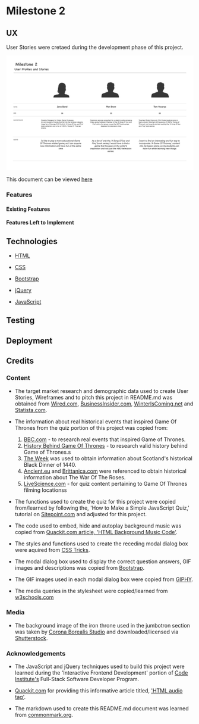 # Milestone 2

## UX

User Stories were cretaed during the development phase of this project.

![assets/images/userstories.jpg](assets/images/userstories.jpg)

This document can be viewed [here](assets/images/userstories.jpg)

### Features

#### Existing Features

#### Features Left to Implement

## Technologies

* [HTML](https://html.com/)

* [CSS](https://www.w3.org/Style/CSS/Overview.en.html)

* [Bootstrap](https://getbootstrap.com/)

* [jQuery](https://jquery.com/)

* [JavaScript](https://www.javascript.com/)

## Testing

## Deployment

## Credits

### Content

* The target market research and demographic data used to create User Stories, Wireframes and to pitch this project in README.md was obtained from [Wired.com](https://www.wired.com/2013/06/women-game-of-thrones/), [BusinessInsider.com](https://www.businessinsider.com/game-of-thrones-compared-to-most-popular-tv-shows-of-2018-ratings-2019-4?op=1#2-the-big-bang-theory-cbs-9), [WinterIsComing.net](https://winteriscoming.net/2017/01/16/results-song-of-ice-and-fire-game-of-thrones-demographic-survey/) and [Statista.com](https://www.statista.com/search/?q=A+Game+of+Thrones&qKat=newSearchFilter&sortMethod=idrelevance&isRegionPref=840&sortMethodMobile=idrelevance&statistics=1&dossiers=1&groupA=1&xmo=1&surveys=1&toplists=1&accuracy=and&region%5B%5D=3&isoregion=3&isocountrySearch=&category=0&interval=0&archive=1).

* The information about real historical events that inspired Game Of Thrones from the quiz portion of this project was copied from:

    1. [BBC.com](https://www.bbc.co.uk/programmes/articles/4RVybvDdJMq7fjRp5450yX1/the-real-historical-events-that-inspired-game-of-thrones) - to research real events that inspired Game of Thrones.
    2. [History Behind Game Of Thrones](http://history-behind-game-of-thrones.com) - to research valid history behind Game of Thrones.s
    3. [The Week](https://theweek.com/articles/463588/fromreallife-events-that-inspired-game-thrones-red-wedding) was used to obtain information about Scotland's historical Black Dinner of 1440.
    4. [Ancient.eu](https://www.ancient.eu/Battle_of_Bosworth/) and [Brittanica.com](https://www.britannica.com/event/Wars-of-the-Roses) were referenced to obtain historical information about The War Of The Roses.
    5. [LiveScience.com](https://www.livescience.com/59954-photos-game-of-thrones-set-locations.html) - for quiz content pertaining to Game Of Thrones filming locationss

* The functions used to create the quiz for this project were copied from/learned by following the, 'How to Make a Simple JavaScript Quiz,' tutorial on [Sitepoint.com](https://www.sitepoint.com/simple-javascript-quiz/) and adjusted for this project.

* The code used to embed, hide and autoplay background music was copied from [Quackit.com article, 'HTML Background Music Code'](https://www.quackit.com/html/codes/html_background_music_codes.cfm).

* The styles and functions used to create the receding modal dialog box were aquired from [CSS Tricks](https://css-tricks.com/receding-background-modal-boxes/).

* The modal dialog box used to display the correct question answers, GIF images and descriptions was copied from [Bootstrap](https://getbootstrap.com/docs/4.5/components/modal/).

* The GIF images used in each modal dialog box were copied from [GIPHY](https://giphy.com/).

* The media queries in the stylesheet were copied/learned from [w3schools.com](https://www.w3schools.com/css/css_rwd_mediaqueries.asp)

### Media

* The background image of the iron throne used in the jumbotron section was taken by [Corona Borealis Studio](https://www.shutterstock.com/g/automotive+stocks) and downloaded/licensed via [Shutterstock](https://www.shutterstock.com/image-illustration/medieval-iron-throne-kings-made-weapons-1403641736).

### Acknowledgements

* The JavaScript and jQuery techniques used to build this project were learned during the 'Interactive Frontend Development' portion of [Code Institute's](https://codeinstitute.net/) Full-Stack Software Developer Program.

* [Quackit.com](https://www.quackit.com) for providing this informative article titled, ['HTML audio tag'](https://www.quackit.com/html/tags/html_audio_tag.cfm).

* The markdown used to create this README.md document was learned from [commonmark.org](https://commonmark.org).
